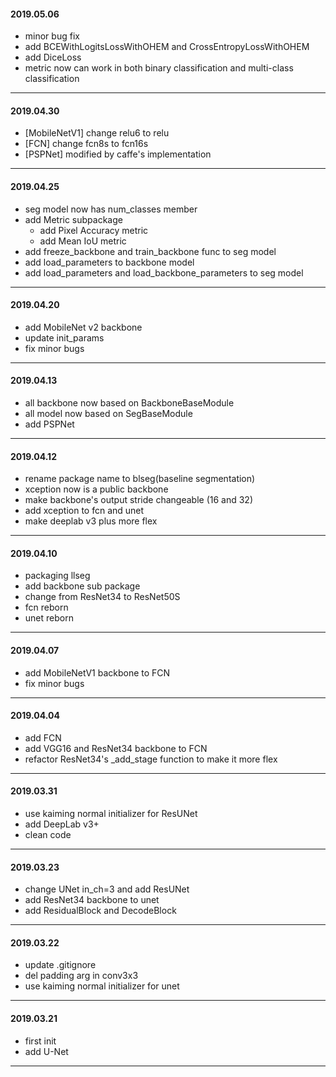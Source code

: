 #### 2019.05.06

* minor bug fix
* add BCEWithLogitsLossWithOHEM and CrossEntropyLossWithOHEM
* add DiceLoss
* metric now can work in both binary classification and multi-class classification

---

#### 2019.04.30

* [MobileNetV1] change relu6 to relu
* [FCN] change fcn8s to fcn16s
* [PSPNet] modified by caffe's implementation

---

#### 2019.04.25

* seg model now has num_classes member
* add Metric subpackage 
  * add Pixel Accuracy metric
  * add Mean IoU metric
* add freeze_backbone and train_backbone func to seg model
* add load_parameters to backbone model
* add load_parameters and load_backbone_parameters to seg model

---

#### 2019.04.20

* add MobileNet v2 backbone
* update init_params
* fix minor bugs

---

#### 2019.04.13

* all backbone now based on BackboneBaseModule
* all model now based on SegBaseModule
* add PSPNet

---
 
#### 2019.04.12

* rename package name to blseg(baseline segmentation)
* xception now is a public backbone
* make backbone's output stride changeable (16 and 32)
* add xception to fcn and unet
* make deeplab v3 plus more flex

---

#### 2019.04.10

* packaging llseg
* add backbone sub package
* change from ResNet34 to ResNet50S
* fcn reborn
* unet reborn

---

#### 2019.04.07

* add MobileNetV1 backbone to FCN
* fix minor bugs

---

#### 2019.04.04

* add FCN
* add VGG16 and ResNet34 backbone to FCN
* refactor ResNet34's _add_stage function to make it more flex

---

#### 2019.03.31

* use kaiming normal initializer for ResUNet
* add DeepLab v3+
* clean code

---

#### 2019.03.23

* change UNet in_ch=3 and add ResUNet
* add ResNet34 backbone to unet
* add ResidualBlock and DecodeBlock

---

#### 2019.03.22

* update .gitignore
* del padding arg in conv3x3
* use kaiming normal initializer for unet

---

#### 2019.03.21

* first init
* add U-Net

---